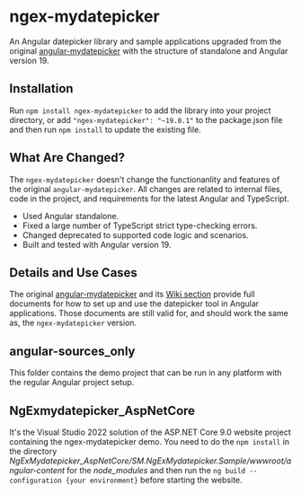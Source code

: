 # ngex-mydatepicker

An Angular datepicker library and sample applications upgraded from the original [angular-mydatepicker](https://github.com/kekeh/angular-mydatepicker) with the structure of standalone and   Angular version 19.

## Installation

Run `npm install ngex-mydatepicker` to add the library into your project directory, or add `"ngex-mydatepicker": "~19.0.1"` to the package.json file and then run `npm install` to update the existing file.

## What Are Changed?

The `ngex-mydatepicker` doesn't change the functionanlity and features of the original `angular-mydatepicker`. All changes are related to internal files, code in the project, and requirements for the latest Angular and TypeScript.

- Used Angular standalone.
- Fixed a large number of TypeScript strict type-checking errors.
- Changed deprecated to supported code logic and scenarios.   
- Built and tested with Angular version 19.

## Details and Use Cases

The original [angular-mydatepicker](https://github.com/kekeh/angular-mydatepicker) and its [Wiki section](https://github.com/kekeh/angular-mydatepicker/wiki) provide full documents for how to set up and use the datepicker tool in Angular applications. Those documents are still valid for, and should work the same as, the `ngex-mydatepicker` version.

## angular-sources_only

This folder contains the demo project that can be run in any platform with the regular Angular project setup.

## NgExmydatepicker_AspNetCore

It's the Visual Studio 2022 solution of the ASP.NET Core 9.0 website project containing the ngex-mydatepicker demo. You need to do the `npm install` in the directory *NgExMydatepicker_AspNetCore/SM.NgExMydatepicker.Sample/wwwroot/angular-content* for the *node_modules* and then run the `ng build --configuration {your environment}` before starting the website. 
